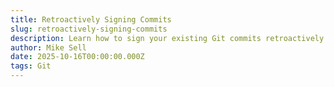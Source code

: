 ```yaml
---
title: Retroactively Signing Commits
slug: retroactively-signing-commits
description: Learn how to sign your existing Git commits retroactively to verify your identity and maintain commit integrity.
author: Mike Sell
date: 2025-10-16T00:00:00.000Z
tags: Git
---
```



